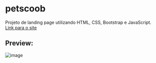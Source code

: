 # petscoob
Projeto de landing page utilizando HTML, CSS, Bootstrap e JavaScript.\
[Link para o site](https://alyssongab.github.io/petscoob/petscoob-responsive/index.html)
## Preview:
![image](https://github.com/user-attachments/assets/dba50e20-e382-40d7-8828-289c8983f2f1)




